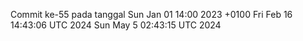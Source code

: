Commit ke-55 pada tanggal Sun Jan 01 14:00 2023 +0100
Fri Feb 16 14:43:06 UTC 2024
Sun May  5 02:43:15 UTC 2024
